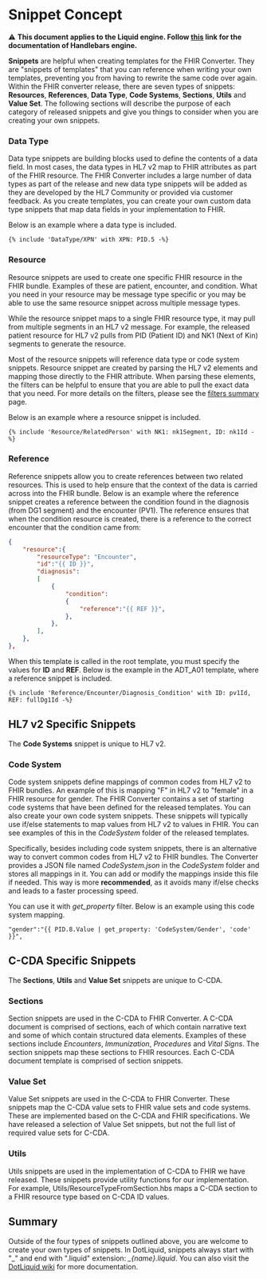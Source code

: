 # Snippet Concept

⚠ **This document applies to the Liquid engine. Follow [this](https://github.com/microsoft/FHIR-Converter/tree/handlebars) link for the documentation of Handlebars engine.**

**Snippets** are helpful when creating templates for the FHIR Converter. They are "snippets of templates" that you can reference when writing your own templates, preventing you from having to rewrite the same code over again.
Within the FHIR converter release, there are seven types of snippets: **Resources**, **References**, **Data Type**, **Code Systems**, **Sections**, **Utils** and **Value Set**. 
The following sections will describe the purpose of each category of released snippets and give you things to consider when you are creating your own snippets.

### Data Type

Data type snippets are building blocks used to define the contents of a data field.
In most cases, the data types in HL7 v2 map to FHIR attributes as part of the FHIR resource.
The FHIR Converter includes a large number of data types as part of the release and new data type snippets will be added as they are developed by the HL7 Community or provided via customer feedback.
As you create templates, you can create your own custom data type snippets that map data fields in your implementation to FHIR.

Below is an example where a data type is included.

```
{% include 'DataType/XPN' with XPN: PID.5 -%}
```

### Resource

Resource snippets are used to create one specific FHIR resource in the FHIR bundle.
Examples of these are patient, encounter, and condition.
What you need in your resource may be message type specific or you may be able to use the same resource snippet across multiple message types.

While the resource snippet maps to a single FHIR resource type, it may pull from multiple segments in an HL7 v2 message.
For example, the released patient resource for HL7 v2 pulls from PID (Patient ID) and NK1 (Next of Kin) segments to generate the resource.

Most of the resource snippets will reference data type or code system snippets.
Resource snippet are created by parsing the HL7 v2 elements and mapping those directly to the FHIR attribute.
When parsing these elements, the filters can be helpful to ensure that you are able to pull the exact data that you need.
For more details on the filters, please see the [filters summary](#TBD) page.

Below is an example where a resource snippet is included.

```
{% include 'Resource/RelatedPerson' with NK1: nk1Segment, ID: nk1Id -%}
```

### Reference

Reference snippets allow you to create references between two related resources.
This is used to help ensure that the context of the data is carried across into the FHIR bundle.
Below is an example where the reference snippet creates a reference between the condition found in the diagnosis (from DG1 segment) and the encounter (PV1).
The reference ensures that when the condition resource is created, there is a reference to the correct encounter that the condition came from:

```json
{
    "resource":{
        "resourceType": "Encounter",
        "id":"{{ ID }}",
        "diagnosis":
        [
            {
                "condition":
                {
                    "reference":"{{ REF }}",
                },
            },
        ],
    },
},
```

When this template is called in the root template, you must specify the values for **ID** and **REF**.
Below is the example in the ADT_A01 template, where a reference snippet is included.

```
{% include 'Reference/Encounter/Diagnosis_Condition' with ID: pv1Id, REF: fullDg1Id -%}
```
## HL7 v2 Specific Snippets

The **Code Systems** snippet is unique to HL7 v2.

### Code System

Code system snippets define mappings of common codes from HL7 v2 to FHIR bundles.
An example of this is mapping "F" in HL7 v2 to "female" in a FHIR resource for gender.
The FHIR Converter contains a set of starting code systems that have been defined for the released templates.
You can also create your own code system snippets.
These snippets will typically use if/else statements to map values from HL7 v2 to values in FHIR.
You can see examples of this in the *CodeSystem* folder of the released templates.

Specifically, besides including code system snippets, there is an alternative way to convert common codes from HL7 v2 to FHIR bundles.
The Converter provides a JSON file named *CodeSystem.json* in the *CodeSystem* folder and stores all mappings in it.
You can add or modify the mappings inside this file if needed.
This way is more **recommended**, as it avoids many if/else checks and leads to a faster processing speed.

You can use it with *get_property* filter.
Below is an example using this code system mapping.

```
"gender":"{{ PID.8.Value | get_property: 'CodeSystem/Gender', 'code' }}",
```

## C-CDA Specific Snippets

The **Sections**, **Utils** and **Value Set** snippets are unique to C-CDA.

### Sections

Section snippets are used in the C-CDA to FHIR Converter. A C-CDA document is comprised of sections, each of which contain narrative text and some of which contain structured data elements. Examples of these sections include *Encounters*, *Immunization*, *Procedures* and *Vital Signs*. The section snippets map these sections to FHIR resources. Each C-CDA document template is comprised of section snippets.

### Value Set

Value Set snippets are used in the C-CDA to FHIR Converter. These snippets map the C-CDA value sets to FHIR value sets and code systems. These are implemented based on the C-CDA and FHIR specifications. We have released a selection of Value Set snippets, but not the full list of required value sets for C-CDA.  

### Utils

Utils snippets are used in the implementation of C-CDA to FHIR we have released. These snippets provide utility functions for our implementation. For example, Utils/ResourceTypeFromSection.hbs maps a C-CDA section to a FHIR resource type based on C-CDA ID values.

## Summary

Outside of the four types of snippets outlined above, you are welcome to create your own types of snippets.
In DotLiquid, snippets always start with "\_" and end with ".liquid" extension: *_\{name\}.liquid*.
You can also visit the [DotLiquid wiki](https://github.com/dotliquid/dotliquid/wiki) for more documentation.
